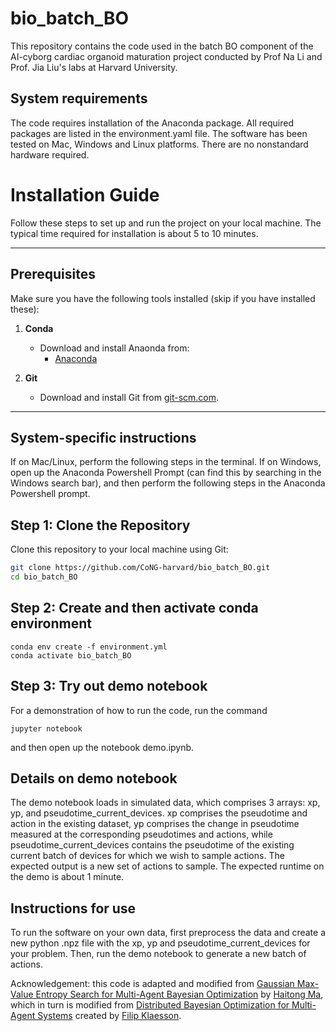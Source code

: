 # bio_batch_BO

This repository contains the code used in the batch BO component of the AI-cyborg cardiac organoid maturation project conducted by Prof Na Li and Prof. Jia Liu's labs at Harvard University. 

## System requirements 

The code requires installation of the Anaconda package. All required packages are listed in the environment.yaml file. The software has been tested on Mac, Windows and Linux platforms. There are no nonstandard hardware required.

# Installation Guide

Follow these steps to set up and run the project on your local machine. The typical time required for installation is about 5 to 10 minutes.

---

## Prerequisites

Make sure you have the following tools installed (skip if you have installed these):

1. **Conda**
   - Download and install Anaonda from:
     - [Anaconda](https://www.anaconda.com/products/distribution)

2. **Git**
   - Download and install Git from [git-scm.com](https://git-scm.com/).

---
## System-specific instructions

If on Mac/Linux, perform the following steps in the terminal.
If on Windows, open up the Anaconda Powershell Prompt (can find this by searching in the Windows search bar), and then perform the following steps in the Anaconda Powershell prompt.

## Step 1: Clone the Repository

Clone this repository to your local machine using Git:

```bash
git clone https://github.com/CoNG-harvard/bio_batch_BO.git
cd bio_batch_BO
```

## Step 2: Create and then activate conda environment

```
conda env create -f environment.yml
conda activate bio_batch_BO
```

## Step 3: Try out demo notebook

For a demonstration of how to run the code, run the command 

```
jupyter notebook
```
and then open up the notebook demo.ipynb. 

## Details on demo notebook
The demo notebook loads in simulated data, which comprises 3 arrays: xp, yp, and pseudotime_current_devices. xp comprises the pseudotime and action in the existing dataset, yp comprises the change in pseudotime measured at the corresponding pseudotimes and actions, while pseudotime_current_devices contains the pseudotime of the existing current batch of devices for which we wish to sample actions. The expected output is a new set of actions to sample. The expected runtime on the demo is about 1 minute. 

## Instructions for use

To run the software on your own data, first preprocess the data and create a new python .npz file with the xp, yp and pseudotime_current_devices for your problem. Then, run the demo notebook to generate a new batch of actions.




Acknowledgement: this code is adapted and modified from [Gaussian Max-Value Entropy Search for Multi-Agent Bayesian Optimization](https://github.com/mahaitongdae/dbo) by [Haitong Ma](https://github.com/mahaitongdae), which in turn is modified from [Distributed Bayesian Optimization for Multi-Agent Systems](https://github.com/FilipKlaesson/dbo) created by [Filip Klaesson](https://github.com/FilipKlaesson). 


